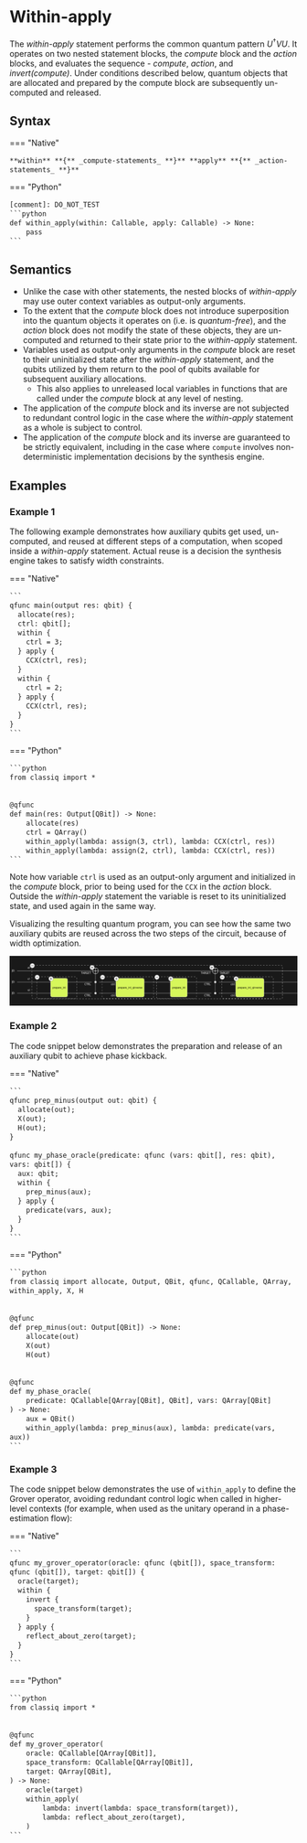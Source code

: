 # Within-apply

The _within-apply_ statement performs the common quantum pattern $U^{\dagger} V U$. It
operates on two nested statement blocks, the _compute_ block and the _action_ blocks,
and evaluates the sequence - _compute_, _action_, and _invert(compute)_. Under conditions
described below, quantum objects that are allocated and prepared by the compute block
are subsequently un-computed and released.

## Syntax

=== "Native"

    **within** **{** _compute-statements_ **}** **apply** **{** _action-statements_ **}**

=== "Python"

    [comment]: DO_NOT_TEST
    ```python
    def within_apply(within: Callable, apply: Callable) -> None:
        pass
    ```

## Semantics

-   Unlike the case with other statements, the nested blocks of _within-apply_ may use
    outer context variables as output-only arguments.
-   To the extent that the _compute_ block does not introduce superposition into the quantum
    objects it operates on (i.e. is _quantum-free_), and the _action_ block does not modify
    the state of these objects, they are un-computed and returned to their state prior to the
    _within-apply_ statement.
-   Variables used as output-only arguments in the _compute_ block
    are reset to their uninitialized state after the _within-apply_ statement, and the qubits
    utilized by them return to the pool of qubits available for subsequent auxiliary allocations.
    -   This also applies to unreleased local variables in functions that are
        called under the _compute_ block at any level of nesting.
-   The application of the _compute_ block and its inverse are not subjected to redundant control logic in
    the case where the _within-apply_ statement as a whole is subject to control.
-   The application of the _compute_ block and its inverse are guaranteed to be strictly equivalent, including
    in the case where `compute` involves non-deterministic implementation decisions by the
    synthesis engine.

## Examples

### Example 1

The following example demonstrates how auxiliary qubits get used, un-computed, and reused
at different steps of a computation, when scoped inside a _within-apply_ statement.
Actual reuse is a decision the synthesis engine takes to satisfy width constraints.

=== "Native"

    ```
    qfunc main(output res: qbit) {
      allocate(res);
      ctrl: qbit[];
      within {
        ctrl = 3;
      } apply {
        CCX(ctrl, res);
      }
      within {
        ctrl = 2;
      } apply {
        CCX(ctrl, res);
      }
    }
    ```

=== "Python"

    ```python
    from classiq import *


    @qfunc
    def main(res: Output[QBit]) -> None:
        allocate(res)
        ctrl = QArray()
        within_apply(lambda: assign(3, ctrl), lambda: CCX(ctrl, res))
        within_apply(lambda: assign(2, ctrl), lambda: CCX(ctrl, res))
    ```

Note how variable `ctrl` is used as an output-only argument and initialized in the
_compute_ block, prior to being used for the `CCX` in the _action_ block.
Outside the _within-apply_ statement the variable is reset to its uninitialized state,
and used again in the same way.

Visualizing the resulting quantum program, you can see how the same two auxiliary
qubits are reused across the two steps of the circuit, because of width optimization.

![within_apply.png](resources/within_apply.png)

### Example 2

The code snippet below demonstrates the preparation and release of an auxiliary qubit
to achieve phase kickback.

=== "Native"

    ```
    qfunc prep_minus(output out: qbit) {
      allocate(out);
      X(out);
      H(out);
    }

    qfunc my_phase_oracle(predicate: qfunc (vars: qbit[], res: qbit), vars: qbit[]) {
      aux: qbit;
      within {
        prep_minus(aux);
      } apply {
        predicate(vars, aux);
      }
    }
    ```

=== "Python"

    ```python
    from classiq import allocate, Output, QBit, qfunc, QCallable, QArray, within_apply, X, H


    @qfunc
    def prep_minus(out: Output[QBit]) -> None:
        allocate(out)
        X(out)
        H(out)


    @qfunc
    def my_phase_oracle(
        predicate: QCallable[QArray[QBit], QBit], vars: QArray[QBit]
    ) -> None:
        aux = QBit()
        within_apply(lambda: prep_minus(aux), lambda: predicate(vars, aux))
    ```

### Example 3

The code snippet below demonstrates the use of `within_apply` to define the Grover operator,
avoiding redundant control logic when called in higher-level contexts (for example, when
used as the unitary operand in a phase-estimation flow):

=== "Native"

    ```
    qfunc my_grover_operator(oracle: qfunc (qbit[]), space_transform: qfunc (qbit[]), target: qbit[]) {
      oracle(target);
      within {
        invert {
          space_transform(target);
        }
      } apply {
        reflect_about_zero(target);
      }
    }
    ```

=== "Python"

    ```python
    from classiq import *


    @qfunc
    def my_grover_operator(
        oracle: QCallable[QArray[QBit]],
        space_transform: QCallable[QArray[QBit]],
        target: QArray[QBit],
    ) -> None:
        oracle(target)
        within_apply(
            lambda: invert(lambda: space_transform(target)),
            lambda: reflect_about_zero(target),
        )
    ```
